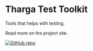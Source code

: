 # Tharga Test Toolkit

Tools that helps with testing.

Read more on the project site.

[![GitHub repo](https://img.shields.io/github/repo-size/Tharga/Toolkit?style=flat&logo=github&logoColor=red&label=Repo)](https://github.com/Tharga/Toolkit)